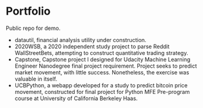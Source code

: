 # Portfolio
Public repo for demo.

- datautil, financial analysis utility under construction. 
- 2020WSB, a 2020 independent study project to parse Reddit WallStreetBets, attempting to construct quantitative trading strategy. 
- Capstone, Capstone project I designed for Udacity Machine Learning Engineer Nanodegree final project requirement. Project seeks to predict market movement, with little success. Nonetheless, the exercise was valuable in itself. 
- UCBPython, a webapp developed for a study to predict bitcoin price movement, constructed for final project for Python MFE Pre-program course at University of California Berkeley Haas. 
